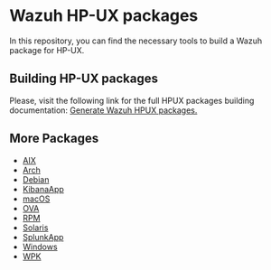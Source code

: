 Wazuh HP-UX packages
====================

In this repository, you can find the necessary tools to build a Wazuh package for HP-UX.


## Building HP-UX packages

Please, visit the following link for the full HPUX packages building documentation: [Generate Wazuh HPUX packages.](https://documentation.wazuh.com/current/development/packaging/generate-hpux-package.html)

## More Packages

- [AIX](/aix/README.md)
- [Arch](/arch/README.md)
- [Debian](/debs/README.md)
- [KibanaApp](/wazuhapp/README.md)
- [macOS](/macos/README.md)
- [OVA](/ova/README.md)
- [RPM](/rpms/README.md)
- [Solaris](/solaris/README.md)
- [SplunkApp](/splunkapp/README.md)
- [Windows](/windows/README.md)
- [WPK](/wpk/README.md)